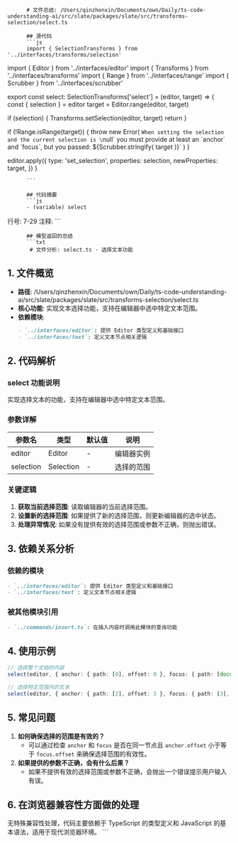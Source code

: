 
          # 文件总结: /Users/qinzhenxin/Documents/own/Daily/ts-code-understanding-ai/src/slate/packages/slate/src/transforms-selection/select.ts

          ## 源代码
          ```js
          import { SelectionTransforms } from '../interfaces/transforms/selection'
import { Editor } from '../interfaces/editor'
import { Transforms } from '../interfaces/transforms'
import { Range } from '../interfaces/range'
import { Scrubber } from '../interfaces/scrubber'

export const select: SelectionTransforms['select'] = (editor, target) => {
  const { selection } = editor
  target = Editor.range(editor, target)

  if (selection) {
    Transforms.setSelection(editor, target)
    return
  }

  if (!Range.isRange(target)) {
    throw new Error(
      `When setting the selection and the current selection is \`null\` you must provide at least an \`anchor\` and \`focus\`, but you passed: ${Scrubber.stringify(
        target
      )}`
    )
  }

  editor.apply({
    type: 'set_selection',
    properties: selection,
    newProperties: target,
  })
}

          ```

          ## 代码摘要
          ```js
          - (variable) select
  行号: 7-29
  注释: 
          ```

          ## 模型返回的总结
          ```txt
           # 文件分析: select.ts - 选择文本功能

## 1. 文件概览
- **路径**: /Users/qinzhenxin/Documents/own/Daily/ts-code-understanding-ai/src/slate/packages/slate/src/transforms-selection/select.ts
- **核心功能**: 实现文本选择功能，支持在编辑器中选中特定文本范围。
- **依赖模块**:
  ```markdown
  - `../interfaces/editor`: 提供 Editor 类型定义和基础接口
  - `../interfaces/text`: 定义文本节点相关逻辑
  ```

## 2. 代码解析
### select 功能说明
实现选择文本的功能，支持在编辑器中选中特定文本范围。

### 参数详解
| 参数名 | 类型 | 默认值 | 说明 |
|--------|------|--------|------|
| editor | Editor | - | 编辑器实例 |
| selection | Selection | - | 选择的范围 |

### 关键逻辑
1. **获取当前选择范围**: 读取编辑器的当前选择范围。
2. **设置新的选择范围**: 如果提供了新的选择范围，则更新编辑器的选中状态。
3. **处理异常情况**: 如果没有提供有效的选择范围或参数不正确，则抛出错误。

## 3. 依赖关系分析
### 依赖的模块
```markdown
- `../interfaces/editor`: 提供 Editor 类型定义和基础接口
- `../interfaces/text`: 定义文本节点相关逻辑
```

### 被其他模块引用
```markdown
- `../commands/insert.ts`: 在插入内容时调用此模块的查询功能
```

## 4. 使用示例
```typescript
// 选择整个文档的内容
select(editor, { anchor: { path: [0], offset: 0 }, focus: { path: [document.paragraphs.length - 1], offset: document.paragraphs[document.paragraphs.length - 1].text.length } });

// 选择特定范围内的文本
select(editor, { anchor: { path: [2], offset: 5 }, focus: { path: [3], offset: 8 }});
```

## 5. 常见问题
1. **如何确保选择的范围是有效的？**
   - 可以通过检查 `anchor` 和 `focus` 是否在同一节点且 `anchor.offset` 小于等于 `focus.offset` 来确保选择范围的有效性。
2. **如果提供的参数不正确，会有什么后果？**
   - 如果不提供有效的选择范围或参数不正确，会抛出一个错误提示用户输入有误。

## 6. 在浏览器兼容性方面做的处理
无特殊兼容性处理，代码主要依赖于 TypeScript 的类型定义和 JavaScript 的基本语法，适用于现代浏览器环境。
          ```
        